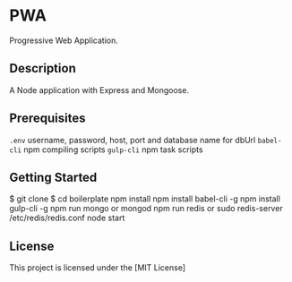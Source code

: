 # PWA

Progressive Web Application.

## Description

A Node application with Express and Mongoose.

## Prerequisites

`.env` username, password, host, port and database name for dbUrl
`babel-cli` npm compiling scripts
`gulp-cli` npm task scripts


## Getting Started

  $ git clone
	$ cd boilerplate
	npm install
  npm install babel-cli -g
  npm install gulp-cli -g
  npm run mongo or mongod
  npm run redis or sudo redis-server /etc/redis/redis.conf
  node start

## License

This project is licensed under the [MIT License]
